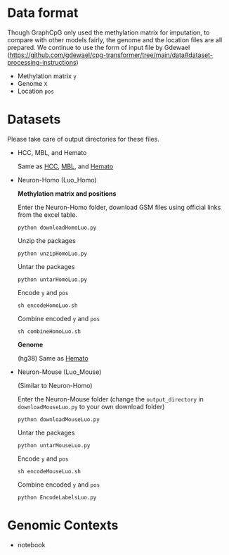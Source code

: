# Data format
Though GraphCpG only used the methylation matrix for imputation, to compare with other models fairly, the genome and the location files are all prepared.
We continue to use the form of input file by Gdewael (https://github.com/gdewael/cpg-transformer/tree/main/data#dataset-processing-instructions)
* Methylation matrix ```y```
* Genome ```X```
* Location ```pos```

# Datasets

Please take care of output directories for these files.

* HCC, MBL, and Hemato
  
  Same as [HCC](https://github.com/gdewael/cpg-transformer/tree/main/data#hcc-dataset), [MBL](https://github.com/gdewael/cpg-transformer/tree/main/data#mbl-dataset), and [Hemato](https://github.com/gdewael/cpg-transformer/tree/main/data#hemato-dataset)




  

* Neuron-Homo (Luo_Homo)
  
  **Methylation matrix and positions**

  Enter the Neuron-Homo folder, download GSM files using official links from the excel table.
  ```
  python downloadHomoLuo.py
  ```
  Unzip the packages
  ```
  python unzipHomoLuo.py
  ```
  Untar the packages
  ```
  python untarHomoLuo.py
  ```
  Encode ```y``` and ```pos```
  ```
  sh encodeHomoLuo.sh
  ```
  Combine encoded ```y``` and ```pos```
  ```
  sh combineHomoLuo.sh
  ```
  **Genome**
  
  (hg38) Same as [Hemato](https://github.com/gdewael/cpg-transformer/tree/main/data#genome-3) 
  
* Neuron-Mouse (Luo_Mouse)
  
  (Similar to Neuron-Homo)

  Enter the Neuron-Mouse folder (change the ```output_directory``` in  ```downloadMouseLuo.py``` to your own download folder)
  ```
  python downloadMouseLuo.py
  ```
  Untar the packages
  ```
  python untarMouseLuo.py
  ```
  Encode ```y``` and ```pos```
  ```
  sh encodeMouseLuo.sh
  ```
  Combine encoded ```y``` and ```pos```
  ```
  python EncodeLabelsLuo.py
  ```
# Genomic Contexts
- notebook

